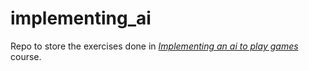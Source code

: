 # implementing_ai

Repo to store the exercises done in [*Implementing an ai to play games*](https://www.packtpub.com/application-development/implementing-ai-play-games-video)  course.
